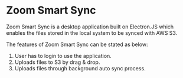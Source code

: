 # Zoom Smart Sync
Zoom Smart Sync is a desktop application built on Electron.JS which enables the files stored in the local system to be synced with AWS S3.

The features of Zoom Smart Sync can be stated as below:<br>
1. User has to login to use the application.<br>
2. Uploads files to S3 by drag & drop.<br>
3. Uploads files through background auto sync process.
